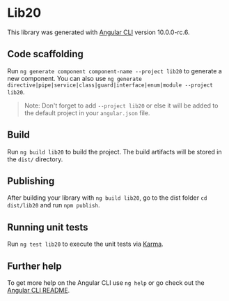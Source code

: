 # Lib20

This library was generated with [Angular CLI](https://github.com/angular/angular-cli) version 10.0.0-rc.6.

## Code scaffolding

Run `ng generate component component-name --project lib20` to generate a new component. You can also use `ng generate directive|pipe|service|class|guard|interface|enum|module --project lib20`.
> Note: Don't forget to add `--project lib20` or else it will be added to the default project in your `angular.json` file. 

## Build

Run `ng build lib20` to build the project. The build artifacts will be stored in the `dist/` directory.

## Publishing

After building your library with `ng build lib20`, go to the dist folder `cd dist/lib20` and run `npm publish`.

## Running unit tests

Run `ng test lib20` to execute the unit tests via [Karma](https://karma-runner.github.io).

## Further help

To get more help on the Angular CLI use `ng help` or go check out the [Angular CLI README](https://github.com/angular/angular-cli/blob/master/README.md).
